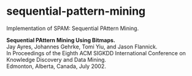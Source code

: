 # sequential-pattern-mining
Implementation of SPAM: Sequential PAttern Mining. 

<b>Sequential PAttern Mining Using Bitmaps.</b>  
Jay Ayres, Johannes Gehrke, Tomi Yiu, and Jason Flannick.  
In Proceedings of the Eighth ACM SIGKDD International Conference on Knowledge Discovery and Data Mining.  
Edmonton, Alberta, Canada, July 2002. 
